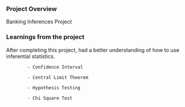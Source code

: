 ### Project Overview

 Banking Inferences Project


### Learnings from the project

 After completing this project, had a better understanding of how to use inferential statistics.

            - Confidence Interval
            
            - Central Limit Theorem
            
            - Hypothesis Testing
            
            - Chi Square Test


